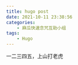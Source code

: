 ```yaml
---
title: hugo post
date: 2021-10-11 23:38:56
categories:
	- 麻瓜快速念咒互助小组
tags:
	- Hugo
---
```



一二三四五，上山打老虎
